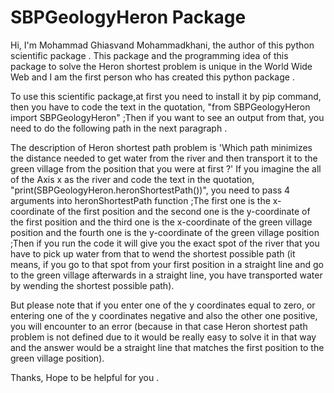 # SBPGeologyHeron Package

Hi, I'm Mohammad Ghiasvand Mohammadkhani, the author of this python scientific package .
This package and the programming idea of this package to solve the Heron shortest problem is unique in the World Wide Web and I am the first person who has created this python package .

To use this scientific package,at first you need to install it by pip command, then you have to code the text in the quotation, "from SBPGeologyHeron import SBPGeologyHeron" ;Then if you want to see an output from that, you need to do the following path in the next paragraph .

The description of Heron shortest path problem is 'Which path minimizes the distance needed to get water from the river and then transport it to the green village from the position that you were at first ?'
If you imagine the all of the Axis x as the river and code the text in the quotation, "print(SBPGeologyHeron.heronShortestPath())", you need to pass 4 arguments into heronShortestPath function ;The first one is the x-coordinate of the first position and the second one is the y-coordinate of the first position and the third one is the x-coordinate of the green village position and the fourth one is the y-coordinate of the green village position ;Then if you run the code it will give you the exact spot of the river that you have to pick up water from that to wend the shortest possible path (it means, if you go to that spot from your first position in a straight line and go to the green village afterwards in a straight line, you have transported water by wending the shortest possible path).

But please note that if you enter one of the y coordinates equal to zero, or entering one of the y coordinates negative and also the other one positive, you will encounter to an error (because in that case Heron shortest path problem is not defined due to it would be really easy to solve it in that way and the answer would be a straight line that matches the first position to the green village position). 

Thanks,
Hope to be helpful for you .
